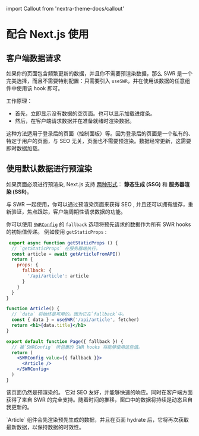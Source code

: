 import Callout from 'nextra-theme-docs/callout'

# 配合 Next.js 使用

## 客户端数据请求

如果你的页面包含频繁更新的数据，并且你不需要预渲染数据，那么 SWR 是一个完美选择，而且不需要特别配置：只需要引入 `useSWR`，并在使用该数据的任意组件中使用该 hook 即可。

工作原理：

- 首先，立即显示没有数据的空页面。也可以显示加载进度条。
- 然后，在客户端请求数据并在准备就绪时渲染数据。

这种方法适用于登录后的页面（控制面板）等。因为登录后的页面是一个私有的、特定于用户的页面，与 SEO 无关，页面也不需要预渲染。数据经常更新，这需要即时数据加载。

## 使用默认数据进行预渲染

如果页面必须进行预渲染, Next.js 支持 [两种形式](https://nextjs.org/docs/basic-features/data-fetching)： **静态生成 (SSG)** 和 **服务器渲染 (SSR)**。

与 SWR 一起使用，你可以通过预渲染页面来获得 SEO , 并且还可以拥有缓存，重新验证，焦点跟踪，客户端周期性请求数据的功能。

你可以使用 [`SWRConfig`](/docs/global-configuration) 的 `fallback` 选项将预先请求的数据作为所有 SWR hooks 的初始值传递。
例如使用 `getStaticProps` :

```jsx
 export async function getStaticProps () {
  // `getStaticProps` 在服务器端执行。
  const article = await getArticleFromAPI()
  return {
    props: {
      fallback: {
        '/api/article': article
      }
    }
  }
}

function Article() {
  // `data` 将始终是可用的。因为它在`fallback`中。
  const { data } = useSWR('/api/article', fetcher)
  return <h1>{data.title}</h1>
}

export default function Page({ fallback }) {
  // 被`SWRConfig` 所包裹的 SWR hooks 将能够使用这些值。
  return (
    <SWRConfig value={{ fallback }}>
      <Article />
    </SWRConfig>
  )
}
```

该页面仍然是预渲染的。 它对 SEO 友好，并能够快速的响应。同时在客户端方面获得了来自 SWR 的完全支持。随着时间的推移，窗口中的数据将持续是动态且自我更新的。

<Callout emoji="💡">
  `Article` 组件会先渲染预先生成的数据，并且在页面 hydrate 后，它将再次获取最新数据，以保持数据的时效性。
</Callout>

